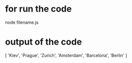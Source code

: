 # for run the code 

node filename.js


# output of the code 

[ 'Kiev', 'Prague', 'Zurich', 'Amsterdam', 'Barcelona', 'Berlin' ]
